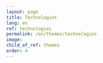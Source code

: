 ```yaml
---
layout: page
title: Technologies
lang: en
ref: technologies
permalink: /en/themes/technologies
image:
child_of_ref: themes
order: 4
---
```


